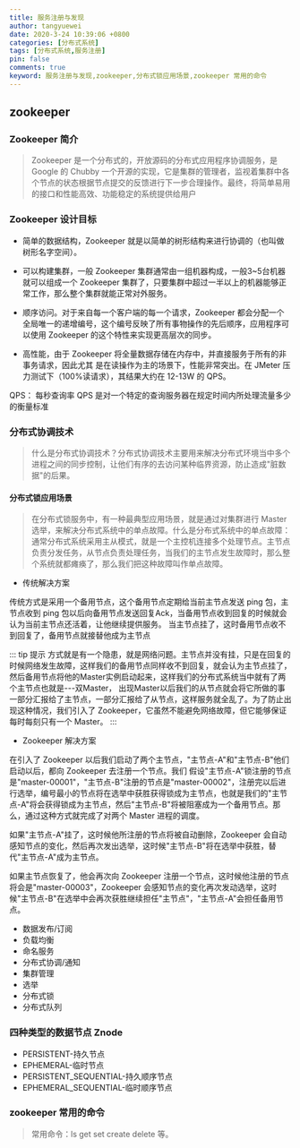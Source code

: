 ```yaml
---
title: 服务注册与发现
author: tangyuewei
date: 2020-3-24 10:39:06 +0800
categories: [分布式系统]
tags: [分布式系统,服务注册]
pin: false
comments: true
keyword: 服务注册与发现,zookeeper,分布式锁应用场景,zookeeper 常用的命令
---
```


## zookeeper

### Zookeeper 简介

> Zookeeper 是一个分布式的，开放源码的分布式应用程序协调服务，是 Google 的 Chubby 一个开源的实现，它是集群的管理者，监视着集群中各个节点的状态根据节点提交的反馈进行下一步合理操作。最终，将简单易用的接口和性能高效、功能稳定的系统提供给用户

### Zookeeper 设计目标


+ 简单的数据结构，Zookeeper 就是以简单的树形结构来进行协调的（也叫做树形名字空间）。

+ 可以构建集群，一般 Zookeeper 集群通常甶一组机器构成，一般3~5台机器就可以组成一个 Zookeeper 集群了，只要集群中超过一半以上的机器能够正常工作，那么整个集群就能正常对外服务。

+ 顺序访问。对于来自每一个客户端的每一个请求，Zookeeper 都会分配一个全局唯一的递增编号，这个编号反映了所有事物操作的先后顺序，应用程序可以使用 Zookeeper 的这个特性来实现更高层次的同步。

+ 高性能，甶于 Zookeeper 将全量数据存储在内存中，并直接服务于所有的非事务请求，因此尤其 是在读操作为主的场景下，性能非常突出。在 JMeter 压力测试下（100%读请求），其结果大约在 12-13W 的 QPS。

QPS： 每秒查询率 QPS 是对一个特定的查询服务器在规定时间内所处理流量多少的衡量标准


### 分布式协调技术

> 什么是分布式协调技术？分布式协调技术主要用来解决分布式环境当中多个进程之间的同步控制，让他们有序的去访问某种临界资源，防止造成"脏数据"的后果。

#### 分布式锁应用场景

> 在分布式锁服务中，有一种最典型应用场景，就是通过对集群进行 Master 选举，来解决分布式系统中的单点故障。什么是分布式系统中的单点故障：通常分布式系统采用主从模式，就是一个主控机连接多个处理节点。主节点负责分发任务，从节点负责处理任务，当我们的主节点发生故障时，那么整个系统就都瘫痪了，那么我们把这种故障叫作单点故障。

+ 传统解决方案

传统方式是采用一个备用节点，这个备用节点定期给当前主节点发送 ping 包，主节点收到 ping 包以后向备用节点发送回复Ack，当备用节点收到回复的时候就会认为当前主节点还活着，让他继续提供服务。
当主节点挂了，这时备用节点收不到回复了，备用节点就接替他成为主节点

::: tip 提示
方式就是有一个隐患，就是网络问题。主节点并没有挂，只是在回复的时候网络发生故障，这样我们的备用节点同样收不到回复，就会认为主节点挂了，然后备用节点将他的Master实例启动起来，这样我们的分布式系统当中就有了两个主节点也就是---双Master， 出现Master以后我们的从节点就会将它所做的事一部分汇报给了主节点，一部分汇报给了从节点，这样服务就全乱了。为了防止出现这种情况，我们引入了 Zookeeper，它虽然不能避免网络故障，但它能够保证每时每刻只有一个 Master。
:::
+ Zookeeper 解决方案

在引入了 Zookeeper 以后我们启动了两个主节点，"主节点-A"和"主节点-B"他们启动以后，都向 Zookeeper 去注册一个节点。我们 假设"主节点-A"锁注册的节点是"master-00001"，"主节点-B"注册的节点是"master-00002"，注册完以后进行选举，编号最小的节点将在选举中获胜获得锁成为主节点，也就是我们的"主节点-A"将会获得锁成为主节点，然后"主节点-B"将被阻塞成为一个备用节点。那么，通过这种方式就完成了对两个 Master 进程的调度。


如果"主节点-A"挂了，这时候他所注册的节点将被自动删除，Zookeeper 会自动感知节点的变化，然后再次发出选举，这时候"主节点-B"将在选举中获胜，替代"主节点-A"成为主节点。

如果主节点恢复了，他会再次向 Zookeeper 注册一个节点，这时候他注册的节点将会是"master-00003"，Zookeeper 会感知节点的变化再次发动选举，这时候"主节点-B"在选举中会再次获胜继续担任"主节点"，"主节点-A"会担任备用节点。

- 数据发布/订阅
- 负载均衡
- 命名服务
- 分布式协调/通知
- 集群管理
- 选举
- 分布式锁
- 分布式队列
### 四种类型的数据节点 Znode

- PERSISTENT-持久节点
- EPHEMERAL-临时节点
- PERSISTENT_SEQUENTIAL-持久顺序节点
- EPHEMERAL_SEQUENTIAL-临时顺序节点

### zookeeper 常用的命令

>常用命令：ls get set create delete 等。



